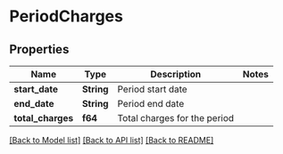 # PeriodCharges

## Properties

Name | Type | Description | Notes
------------ | ------------- | ------------- | -------------
**start_date** | **String** | Period start date | 
**end_date** | **String** | Period end date | 
**total_charges** | **f64** | Total charges for the period | 

[[Back to Model list]](../README.md#documentation-for-models) [[Back to API list]](../README.md#documentation-for-api-endpoints) [[Back to README]](../README.md)


